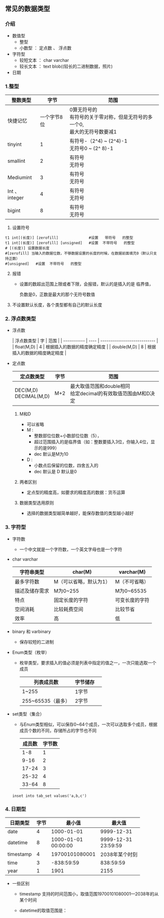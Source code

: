 

## 常见的数据类型

### 介绍

*   数值型
    *   整型
    *   小数型 ： 定点数 、 浮点数
*   字符型
    *   较短文本 ： char  varchar
    *   较长文本 ： text   blob((较长的二进制数据，照片)
*   日期

### 1.整型

| 整数类型      | 字节        | 范围                                                         |
| ------------- | ----------- | ------------------------------------------------------------ |
| 快捷记忆      | 一个字节8位 | 0算无符号的<br>有符号的关于零对称，但是无符号的多一个0,<br/>最大的无符号数要减1 |
| tinyint       | 1           | 有符号-（2^4) ~  (2^4)-1<br/>无符号0 ~ (2^ 8)-1              |
| smallint      | 2           | 有符号<br/>无符号                                            |
| Mediumint     | 3           | 有符号<br/>无符号                                            |
| Int 、integer | 4           | 有符号<br/>无符号                                            |
| bigint        | 8           | 有符号<br/>无符号                                            |

1. 设置符号

```mysql
t1 int[(长度)] [zerofill] 		     #设置   带符号   的整型
t1 int[(长度)] [zerofill] [unsigned]   #设置  不带符号   的整型
# [(长度)] 设置数据长度
#[zerofill] 当输入的数据位数，不够数据设置的长度的时候，在数据前面填充0（默认只支持正数）
#[unsigned]   #设置  不带符号   的整型
```

2. 报错

    * 设置的数超出范围上限或者下限，会报错，默认的是插入的是 临界值，

        负数是0，正数是最大的那个无符号数值

3. 不设置默认长度，各个类型都有自己的默认长度



### 2. 浮点数类型

*   浮点数

    | 浮点数类型  | 字   | 范围                         |
| ----------- | ---- | ---------------------------- |
    | float(M,D)  | 4    | 根据插入的数据的精度确定精度 |
    | double(M,D) | 8    | 根据插入的数据的精度确定精度 |


*   定点数

    | 定点数类型               | 字节 | 范围                                                         |
    | ------------------------ | ---- | ------------------------------------------------------------ |
    | DEC(M,D)<br>DECIMAL(M,D) | M+2  | 最大取值范围和double相同<br>给定decimal的有效取值范围由M和D决定 |

    1.  M和D
    
        * 可以省略
        * M :
            *   整数部位位数+小数部位位数（5），
            *   超过范围插入的是临界值（如：整数要插入3位，你输入4位，显示的是999）
            *   dec 默认是M为10
        * D :
            *   小数点后保留的位数，四舍五入的
            *   dec 默认是 D 默认是0
    2.  两者区别
        * 定点型的精度高，如要求的精度高的数据：货币运算
    3.  数据类型选用原则
        * 选择的数据类型越简单越好，能保存数值的类型越小越好
    
### 3. 字符型

*   字符数

    *   一个中文就是一个字符数，一个英文字母也是一个字符

*   char varchar

    | 字符串类型     | char(M)                | varchar(M)     |
    | -------------- | ---------------------- | -------------- |
    | 最多字符数     | M（可以省略，默认为1） | M（不可省略）  |
    | 描述及储存需求 | M为0~255               | M为0~65535     |
    | 特点           | 固定长度的字符         | 可变长度的字符 |
    | 空间消耗       | 比较耗费空间           | 比较节省       |
    | 效率           | 高                     | 低             |

*   binary 和 varbinary

    *   保存较短的二进制

*   Enum类型（枚举）

    *   枚举类型，要求插入的值必须是列表中指定的值之一，一次只能选取一个成员

        | 列表成员数        | 字节储存 |      |
        | ----------------- | -------- | ---- |
        | 1~255             | 1字节    |      |
        | 255~65535（最多） | 2字节    |      |

*   set类型（集合）

    *   与Enum类型相似，可以保存0~64个成员，一次可以选取多个成员，根据成员个数的不同，存储所占的字节也不同

        | 成员数 | 字节数 |
        | ------ | ------ |
        | 1-8    | 1      |
        | 9-16   | 2      |
        | 17-24  | 3      |
        | 25-32  | 4      |
        | 33-64  | 8      |

    ```mysql
    inset into tab_set values('a,b,c')
    ```

### 4. 日期型 



| 日期类型  | 字节 | 最小值                 | 最大值                 |
| --------- | ---- | ---------------------- | ---------------------- |
| date      | 4    | 1000-01-01             | 9999-12-31             |
| datetime  | 8    | 1000-01-01<br>00:00:00 | 9999-12-31<br>23:59:59 |
| timestamp | 4    | 19700101080001         | 2038年某个时刻         |
| time      | 3    | -838:59:59             | 838:59:59              |
| year      | 1    | 1901                   | 2155                   |

*   一些区别

    *   timestamp 支持的时间范围小，取值范围19700101080001—2038年的从某个时间

    *   datetime的取值范围是：



